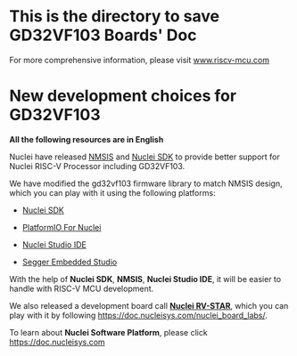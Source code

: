 # This is the directory to save GD32VF103 Boards' Doc
For more comprehensive information, please visit www.riscv-mcu.com

# New development choices for GD32VF103

**All the following resources are in English**

Nuclei have released [NMSIS](https://github.com/Nuclei-Software/NMSIS) and [Nuclei SDK](https://github.com/Nuclei-Software/nuclei-sdk)
to provide better support for Nuclei RISC-V Processor including GD32VF103.

We have modified the gd32vf103 firmware library to match NMSIS design,
which you can play with it using the following platforms:

* [Nuclei SDK](https://github.com/Nuclei-Software/nuclei-sdk)

* [PlatformIO For Nuclei](https://github.com/Nuclei-Software/platform-nuclei)

* [Nuclei Studio IDE](https://www.nucleisys.com/download.php)

* [Segger Embedded Studio](https://www.nucleisys.com/upload/files/doc/ses/Nuclei_SES_IDE_QuickStart_202008.pdf)

With the help of **Nuclei SDK**, **NMSIS**, **Nuclei Studio IDE**, it will be easier to
handle with RISC-V MCU development.

We also released a development board call [**Nuclei RV-STAR**](https://www.nucleisys.com/developboard.php),
which you can play with it by following https://doc.nucleisys.com/nuclei_board_labs/.

To learn about **Nuclei Software Platform**, please click https://doc.nucleisys.com
